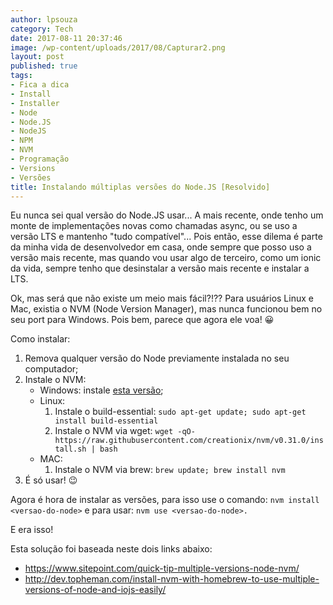 ```yaml
---
author: lpsouza
category: Tech
date: 2017-08-11 20:37:46
image: /wp-content/uploads/2017/08/Capturar2.png
layout: post
published: true
tags:
- Fica a dica
- Install
- Installer
- Node
- Node.JS
- NodeJS
- NPM
- NVM
- Programação
- Versions
- Versões
title: Instalando múltiplas versões do Node.JS [Resolvido]
---
```


Eu nunca sei qual versão do Node.JS usar... A mais recente, onde tenho um monte de implementações novas como chamadas async, ou se uso a versão LTS e mantenho "tudo compatível"... Pois então, esse dilema é parte da minha vida de desenvolvedor em casa, onde sempre que posso uso a versão mais recente, mas quando vou usar algo de terceiro, como um ionic da vida, sempre tenho que desinstalar a versão mais recente e instalar a LTS.

Ok, mas será que não existe um meio mais fácil?!?? Para usuários Linux e Mac, existia o NVM (Node Version Manager), mas nunca funcionou bem no seu port para Windows. Pois bem, parece que agora ele voa! 😀

Como instalar:

  1. Remova qualquer versão do Node previamente instalada no seu computador;
  2. Instale o NVM:
      * Windows: instale [esta versão](https://github.com/coreybutler/nvm-windows/releases);
      * Linux:
          1. Instale o build-essential: `sudo apt-get update; sudo apt-get install build-essential`
          2. Instale o NVM via wget: `wget -qO- https://raw.githubusercontent.com/creationix/nvm/v0.31.0/install.sh | bash`
      * MAC:
          1. Instale o NVM via brew: `brew update; brew install nvm`
  3. É só usar! 😉

Agora é hora de instalar as versões, para isso use o comando: `nvm install <versao-do-node>` e para usar: `nvm use <versao-do-node>.`

E era isso!

Esta solução foi baseada neste dois links abaixo:

* <https://www.sitepoint.com/quick-tip-multiple-versions-node-nvm/>
* <http://dev.topheman.com/install-nvm-with-homebrew-to-use-multiple-versions-of-node-and-iojs-easily/>
